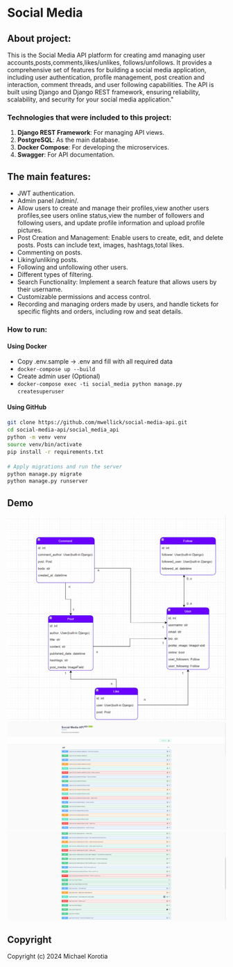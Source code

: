 # Social Media

## About project:


This is the Social Media API platform for creating amd managing user accounts,posts,comments,likes/unlikes, follows/unfollows.
It provides a comprehensive set of features for building a social media application, including user authentication, profile management, post creation and interaction, comment threads, and user following capabilities. The API is built using Django and Django REST framework, ensuring reliability, scalability, and security for your social media application."

### Technologies that were included to this project:

1. **Django REST Framework**: For managing API views.
2. **PostgreSQL**: As the main database.
3. **Docker Compose**: For developing the microservices.
4. **Swagger**: For API documentation.


## The main features:

* JWT authentication.
* Admin panel /admin/.
* Allow users to create and manage their profiles,view another users profiles,see users online status,view the number of followers and following users, and update profile information and upload profile pictures.
* Post Creation and Management: Enable users to create, edit, and delete posts. Posts can include text, images, hashtags,total likes.
* Commenting on posts.
* Liking/unliking posts.
* Following and unfollowing other users.
* Different types of filtering.
* Search Functionality: Implement a search feature that allows users by their username.
* Customizable permissions and access control.
* Recording and managing orders made by users, and handle tickets for specific flights and orders, including row and seat details.

### How to run:
#### Using Docker

- Copy .env.sample -> .env and fill with all required data
- `docker-compose up --build`
- Create admin user (Optional)
- `docker-compose exec -ti social_media python manage.py createsuperuser`

#### Using GitHub
```bash
git clone https://github.com/mwellick/social-media-api.git
cd social-media-api/social_media_api
python -m venv venv
source venv/bin/activate
pip install -r requirements.txt

# Apply migrations and run the server
python manage.py migrate
python manage.py runserver
```

## Demo

![ER Diagram](socia_media_diagram.png)
![API Endpoints part 1](social_media_endpoints_1.png)
![API Endpoints part 2](socila_media_endpoints_2.png)


## Copyright
Copyright (c) 2024 Michael Korotia
